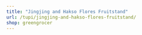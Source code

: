 ```yaml
---
title: "Jingjing and Hakso Flores Fruitstand"
url: /tupi/jingjing-and-hakso-flores-fruitstand/
shop: greengrocer
---
```

